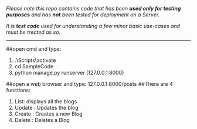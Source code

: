 _Please note this repo contains code that has been **used only for testing purposes** and has **not** been tested for deployment on a Server._

_It is **test code** used for understanding a few minor basic use-cases and must be treated as so._

---
##open cmd and type:
1. .\Scripts\activate
2. cd SampleCode
3. python manage.py runserver (127.0.0.1:8000)

##open a web browser and type:
127.0.0.1:8000/posts
##There are 4 functions:
1. List: displays all the blogs
2. Update : Updates the blog
3. Create : Creates a new Blog
4. Delete : Deletes a Blog

